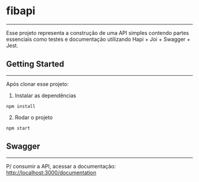 # fibapi
_____________________
Esse projeto representa a construção de uma API simples contendo  partes essenciais como testes e documentação utilizando Hapi + Joi + Swagger + Jest.

## Getting Started
_____________________
Após clonar esse projeto:

1. Instalar as dependências
```
npm install
```

2. Rodar o projeto
```
npm start
```

## Swagger
_____________________
P/ consumir a API, acessar a documentação: [http://localhost:3000/documentation](http://localhost:3000/documentation)